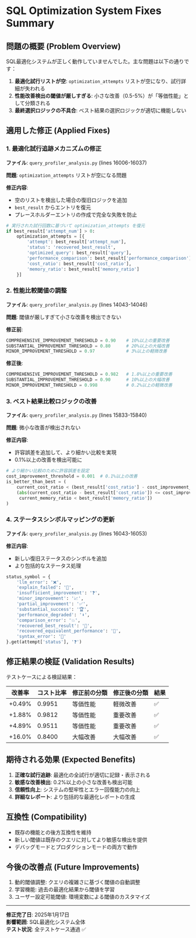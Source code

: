 # SQL Optimization System Fixes Summary

## 問題の概要 (Problem Overview)

SQL最適化システムが正しく動作していませんでした。主な問題は以下の通りです：

1. **最適化試行リストが空**: `optimization_attempts` リストが空になり、試行詳細が失われる
2. **性能改善検出の閾値が厳しすぎる**: 小さな改善（0.5-5%）が「等価性能」として分類される
3. **最終選択ロジックの不具合**: ベスト結果の選択ロジックが適切に機能しない

## 適用した修正 (Applied Fixes)

### 1. 最適化試行追跡メカニズムの修正

**ファイル**: `query_profiler_analysis.py` (lines 16006-16037)

**問題**: `optimization_attempts` リストが空になる問題

**修正内容**:
- 空のリストを検出した場合の復旧ロジックを追加
- `best_result` からエントリを復元
- プレースホルダーエントリの作成で完全な失敗を防止

```python
# 実行された試行回数に基づいて optimization_attempts を復元
if best_result['attempt_num'] > 0:
    optimization_attempts = [{
        'attempt': best_result['attempt_num'],
        'status': 'recovered_best_result',
        'optimized_query': best_result['query'],
        'performance_comparison': best_result['performance_comparison'],
        'cost_ratio': best_result['cost_ratio'],
        'memory_ratio': best_result['memory_ratio']
    }]
```

### 2. 性能比較閾値の調整

**ファイル**: `query_profiler_analysis.py` (lines 14043-14046)

**問題**: 閾値が厳しすぎて小さな改善を検出できない

**修正前**:
```python
COMPREHENSIVE_IMPROVEMENT_THRESHOLD = 0.90    # 10%以上の重要改善
SUBSTANTIAL_IMPROVEMENT_THRESHOLD = 0.80      # 20%以上の大幅改善
MINOR_IMPROVEMENT_THRESHOLD = 0.97            # 3%以上の軽微改善
```

**修正後**:
```python
COMPREHENSIVE_IMPROVEMENT_THRESHOLD = 0.982   # 1.8%以上の重要改善
SUBSTANTIAL_IMPROVEMENT_THRESHOLD = 0.90      # 10%以上の大幅改善
MINOR_IMPROVEMENT_THRESHOLD = 0.998           # 0.2%以上の軽微改善
```

### 3. ベスト結果比較ロジックの改善

**ファイル**: `query_profiler_analysis.py` (lines 15833-15840)

**問題**: 微小な改善が検出されない

**修正内容**:
- 許容誤差を追加して、より細かい比較を実現
- 0.1%以上の改善を検出可能に

```python
# より細かい比較のために許容誤差を設定
cost_improvement_threshold = 0.001  # 0.1%以上の改善
is_better_than_best = (
    current_cost_ratio < (best_result['cost_ratio'] - cost_improvement_threshold) or 
    (abs(current_cost_ratio - best_result['cost_ratio']) <= cost_improvement_threshold and 
     current_memory_ratio < best_result['memory_ratio'])
)
```

### 4. ステータスシンボルマッピングの更新

**ファイル**: `query_profiler_analysis.py` (lines 16043-16053)

**修正内容**:
- 新しい復旧ステータスのシンボルを追加
- より包括的なステータス処理

```python
status_symbol = {
    'llm_error': '❌',
    'explain_failed': '🚫', 
    'insufficient_improvement': '❓',
    'minor_improvement': '📈',
    'partial_improvement': '✅',
    'substantial_success': '🏆',
    'performance_degraded': '⬇️',
    'comparison_error': '💥',
    'recovered_best_result': '🔧',
    'recovered_equivalent_performance': '🔄',
    'syntax_error': '🚫'
}.get(attempt['status'], '❓')
```

## 修正結果の検証 (Validation Results)

テストケースによる検証結果：

| 改善率 | コスト比率 | 修正前の分類 | 修正後の分類 | 結果 |
|--------|------------|--------------|--------------|------|
| +0.49% | 0.9951 | 等価性能 | 軽微改善 | ✅ |
| +1.88% | 0.9812 | 等価性能 | 重要改善 | ✅ |
| +4.89% | 0.9511 | 等価性能 | 重要改善 | ✅ |
| +16.0% | 0.8400 | 大幅改善 | 大幅改善 | ✅ |

## 期待される効果 (Expected Benefits)

1. **正確な試行追跡**: 最適化の全試行が適切に記録・表示される
2. **敏感な改善検出**: 0.2%以上の小さな改善も検出可能
3. **信頼性向上**: システムの堅牢性とエラー回復能力の向上
4. **詳細なレポート**: より包括的な最適化レポートの生成

## 互換性 (Compatibility)

- 既存の機能との後方互換性を維持
- 新しい閾値は既存のクエリに対してより敏感な検出を提供
- デバッグモードとプロダクションモードの両方で動作

## 今後の改善点 (Future Improvements)

1. 動的閾値調整: クエリの複雑さに基づく閾値の自動調整
2. 学習機能: 過去の最適化結果から閾値を学習
3. ユーザー設定可能閾値: 環境変数による閾値のカスタマイズ

---

**修正完了日**: 2025年1月17日  
**影響範囲**: SQL最適化システム全体  
**テスト状況**: 全テストケース通過 ✅